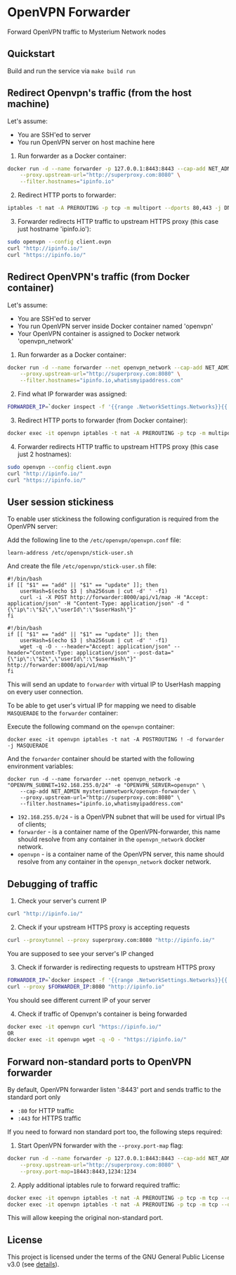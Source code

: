 # OpenVPN Forwarder
Forward OpenVPN traffic to Mysterium Network nodes

## Quickstart
Build and run the service via `make build run`

## Redirect Openvpn's traffic (from the host machine)
Let's assume:
- You are SSH'ed to server
- You run OpenVPN server on host machine here

1. Run forwarder as a Docker container:
```bash
docker run -d --name forwarder -p 127.0.0.1:8443:8443 --cap-add NET_ADMIN mysteriumnetwork/openvpn-forwarder \
    --proxy.upstream-url="http://superproxy.com:8080" \
    --filter.hostnames="ipinfo.io"
```

2. Redirect HTTP ports to forwarder:
```bash
iptables -t nat -A PREROUTING -p tcp -m multiport --dports 80,443 -j DNAT --to-destination 172.18.0.4:8443
```

3. Forwarder redirects HTTP traffic to upstream HTTPS proxy (this case just hostname 'ipinfo.io'):
```bash
sudo openvpn --config client.ovpn
curl "http://ipinfo.io/"
curl "https://ipinfo.io/"
```

## Redirect OpenVPN's traffic (from Docker container)
Let's assume:
- You are SSH'ed to server
- You run OpenVPN server inside Docker container named 'openvpn'
- Your OpenVPN container is assigned to Docker network 'openvpn_network'

1. Run forwarder as a Docker container:
```bash
docker run -d --name forwarder --net openvpn_network --cap-add NET_ADMIN mysteriumnetwork/openvpn-forwarder \
    --proxy.upstream-url="http://superproxy.com:8080" \
    --filter.hostnames="ipinfo.io,whatismyipaddress.com"
```

2. Find what IP forwarder was assigned:
```bash
FORWARDER_IP=`docker inspect -f '{{range .NetworkSettings.Networks}}{{.IPAddress}}{{end}}' forwarder`
```

3. Redirect HTTP ports to forwarder (from Docker container):
```bash
docker exec -it openvpn iptables -t nat -A PREROUTING -p tcp -m multiport --dports 80,443 -j DNAT --to-destination $FORWARDER_IP:8443
```

4. Forwarder redirects HTTP traffic to upstream HTTPS proxy (this case just 2 hostnames):
```bash
sudo openvpn --config client.ovpn
curl "http://ipinfo.io/"
curl "https://ipinfo.io/"
```

## User session stickiness

To enable user stickiness the following configuration is required from the OpenVPN server:

Add the following line to the `/etc/openvpn/openvpn.conf` file:

```
learn-address /etc/openvpn/stick-user.sh
```

And create the file `/etc/openvpn/stick-user.sh` file:

```
#!/bin/bash
if [[ "$1" == "add" || "$1" == "update" ]]; then
	userHash=$(echo $3 | sha256sum | cut -d' ' -f1)
	curl -i -X POST http://forwarder:8000/api/v1/map -H "Accept: application/json" -H "Content-Type: application/json" -d "{\"ip\":\"$2\",\"userId\":\"$userHash\"}"
fi
```

```
#!/bin/bash
if [[ "$1" == "add" || "$1" == "update" ]]; then
    userHash=$(echo $3 | sha256sum | cut -d' ' -f1)
    wget -q -O - --header="Accept: application/json" --header="Content-Type: application/json" --post-data="{\"ip\":\"$2\",\"userId\":\"$userHash\"}" http://forwarder:8000/api/v1/map
fi
```

This will send an update to `forwarder` with virtual IP to UserHash mapping on every user connection.

To be able to get user's virtual IP for mapping we need to disable `MASQUERADE` to the `forwarder` container:

Execute the following command on the `openvpn` container:
```
docker exec -it openvpn iptables -t nat -A POSTROUTING ! -d forwarder -j MASQUERADE
```

And the `forwarder` container should be started with the following environment variables:
```
docker run -d --name forwarder --net openvpn_network -e "OPENVPN_SUBNET=192.168.255.0/24" -e "OPENVPN_SERVER=openvpn" \
    --cap-add NET_ADMIN mysteriumnetwork/openvpn-forwarder \
    --proxy.upstream-url="http://superproxy.com:8080" \
    --filter.hostnames="ipinfo.io,whatismyipaddress.com"
```

* `192.168.255.0/24` - is a OpenVPN subnet that will be used for virtual IPs of clients;
* `forwarder` - is a container name of the OpenVPN-forwarder, this name should resolve from any container in the `openvpn_network` docker network.
* `openvpn` - is a container name of the OpenVPN server, this name should resolve from any container in the `openvpn_network` docker network.


## Debugging of traffic
1. Check your server's current IP
```bash
curl "http://ipinfo.io/"
```

2. Check if your upstream HTTPS proxy is accepting requests
```bash
curl --proxytunnel --proxy superproxy.com:8080 "http://ipinfo.io/"
```
You are supposed to see your server's IP changed

3. Check if forwarder is redirecting requests to upstream HTTPS proxy
```bash
FORWARDER_IP=`docker inspect -f '{{range .NetworkSettings.Networks}}{{.IPAddress}}{{end}}' forwarder`
curl --proxy $FORWARDER_IP:8080 "http://ipinfo.io"
```
You should see different current IP of your server

4. Check if traffic of Openvpn's container is being forwarded
```bash
docker exec -it openvpn curl "https://ipinfo.io/"
OR
docker exec -it openvpn wget -q -O - "https://ipinfo.io/"
```

## Forward non-standard ports to OpenVPN forwarder
By default, OpenVPN forwarder listen ':8443' port and sends traffic to the standard port only
 - `:80` for HTTP traffic
 - `:443` for HTTPS traffic

If you need to forward non standard port too, the following steps required:

1. Start OpenVPN forwarder with the `--proxy.port-map` flag:
```bash
docker run -d --name forwarder -p 127.0.0.1:8443:8443 --cap-add NET_ADMIN mysteriumnetwork/openvpn-forwarder \
    --proxy.upstream-url="http://superproxy.com:8080" \
    --proxy.port-map=18443:8443,1234:1234
```

2. Apply additional iptables rule to forward required traffic:
```bash
docker exec -it openvpn iptables -t nat -A PREROUTING -p tcp -m tcp --dport 8443 -j DNAT --to-destination $FORWARDER_IP:18443
docker exec -it openvpn iptables -t nat -A PREROUTING -p tcp -m tcp --dport 1234 -j DNAT --to-destination $FORWARDER_IP:1234
```

This will allow keeping the original non-standard port.

## License

This project is licensed under the terms of the GNU General Public License v3.0 (see [details](./LICENSE)).
